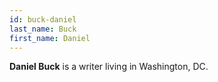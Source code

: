 ```yaml
---
id: buck-daniel
last_name: Buck
first_name: Daniel
---
```

**Daniel Buck** is a writer living in Washington, DC.